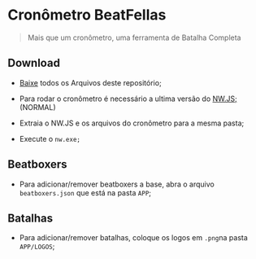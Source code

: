 # Cronômetro  BeatFellas

> Mais que um cronômetro, uma ferramenta de Batalha Completa





## Download

- [Baixe](https://github.com/zonaro/BeatFellasCron/archive/master.zip) todos os Arquivos deste repositório;

- Para rodar o cronômetro é necessário a ultima versão do [NW.JS;](  https://nwjs.io/downloads/  ) (NORMAL)
- Extraia o NW.JS e os arquivos do cronômetro para a mesma pasta;
- Execute o `nw.exe;`



## Beatboxers

- Para adicionar/remover beatboxers a base, abra o arquivo `beatboxers.json` que está na pasta `APP`;

## Batalhas

- Para adicionar/remover batalhas, coloque os logos em `.png`na pasta `APP/LOGOS`;



